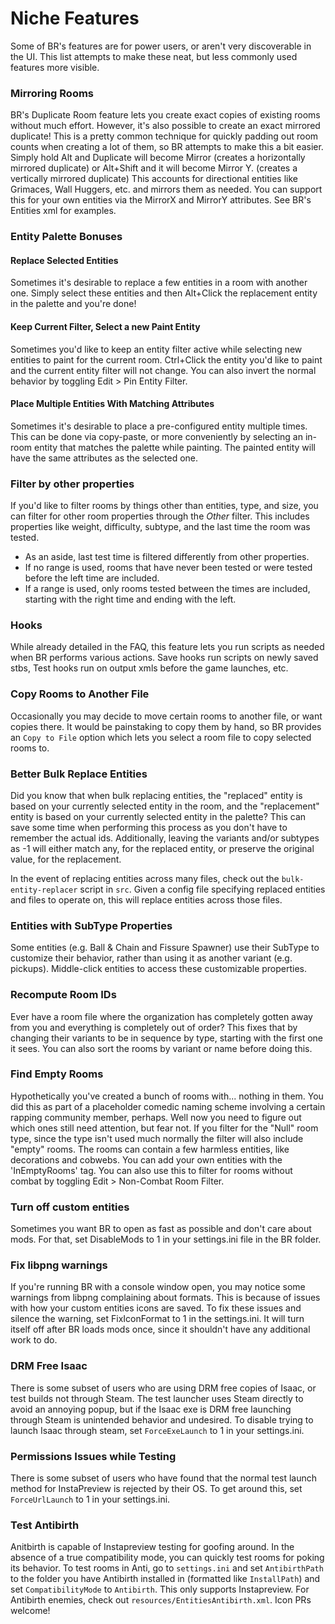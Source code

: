 # Niche Features
Some of BR's features are for power users, or aren't very discoverable in the UI. This list attempts to make these neat, but less commonly used features more visible.

### Mirroring Rooms
BR's Duplicate Room feature lets you create exact copies of existing rooms without much effort. However, it's also possible to create an exact mirrored duplicate! This is a pretty common technique for quickly padding out room counts when creating a lot of them, so BR attempts to make this a bit easier. Simply hold Alt and Duplicate will become Mirror (creates a horizontally mirrored duplicate) or Alt+Shift and it will become Mirror Y. (creates a vertically mirrored duplicate) This accounts for directional entities like Grimaces, Wall Huggers, etc. and mirrors them as needed. You can support this for your own entities via the MirrorX and MirrorY attributes. See BR's Entities xml for examples.

### Entity Palette Bonuses

#### Replace Selected Entities
Sometimes it's desirable to replace a few entities in a room with another one. Simply select these entities and then Alt+Click the replacement entity in the palette and you're done!

#### Keep Current Filter, Select a new Paint Entity
Sometimes you'd like to keep an entity filter active while selecting new entities to paint for the current room. Ctrl+Click the entity you'd like to paint and the current entity filter will not change.
You can also invert the normal behavior by toggling Edit > Pin Entity Filter.

#### Place Multiple Entities With Matching Attributes
Sometimes it's desirable to place a pre-configured entity multiple times. This can be done via copy-paste, or more conveniently by selecting an in-room entity that matches the palette while painting. The painted entity will have the same attributes as the selected one.

### Filter by other properties
If you'd like to filter rooms by things other than entities, type, and size, you can filter for other room properties through the *Other* filter. This includes properties like weight, difficulty, subtype, and the last time the room was tested.
  - As an aside, last test time is filtered differently from other properties.
  - If no range is used, rooms that have never been tested or were tested before the left time are included.
  - If a range is used, only rooms tested between the times are included, starting with the right time and ending with the left.

### Hooks
While already detailed in the FAQ, this feature lets you run scripts as needed when BR performs various actions. Save hooks run scripts on newly saved stbs, Test hooks run on output xmls before the game launches, etc.

### Copy Rooms to Another File
Occasionally you may decide to move certain rooms to another file, or want copies there. It would be painstaking to copy them by hand, so BR provides an `Copy to File` option which lets you select a room file to copy selected rooms to.

### Better Bulk Replace Entities
Did you know that when bulk replacing entities, the "replaced" entity is based on your currently selected entity in the room, and the "replacement" entity is based on your currently selected entity in the palette? This can save some time when performing this process as you don't have to remember the actual ids. Additionally, leaving the variants and/or subtypes as -1 will either match any, for the replaced entity, or preserve the original value, for the replacement.

In the event of replacing entities across many files, check out the `bulk-entity-replacer` script in `src`. Given a config file specifying replaced entities and files to operate on, this will replace entities across those files.

### Entities with SubType Properties
Some entities (e.g. Ball & Chain and Fissure Spawner) use their SubType to customize their behavior, rather than using it as another variant (e.g. pickups). Middle-click entities to access these customizable properties.

### Recompute Room IDs
Ever have a room file where the organization has completely gotten away from you and everything is completely out of order? This fixes that by changing their variants to be in sequence by type, starting with the first one it sees. You can also sort the rooms by variant or name before doing this.

### Find Empty Rooms
Hypothetically you've created a bunch of rooms with... nothing in them. You did this as part of a placeholder comedic naming scheme involving a certain rapping community member, perhaps. Well now you need to figure out which ones still need attention, but fear not. If you filter for the "Null" room type, since the type isn't used much normally the filter will also include "empty" rooms. The rooms can contain a few harmless entities, like decorations and cobwebs. You can add your own entities with the 'InEmptyRooms' tag.
You can also use this to filter for rooms without combat by toggling Edit > Non-Combat Room Filter.

### Turn off custom entities
Sometimes you want BR to open as fast as possible and don't care about mods. For that, set DisableMods to 1 in your settings.ini file in the BR folder.

### Fix libpng warnings
If you're running BR with a console window open, you may notice some warnings from libpng complaining about formats. This is because of issues with how your custom entities icons are saved. To fix these issues and silence the warning, set FixIconFormat to 1 in the settings.ini. It will turn itself off after BR loads mods once, since it shouldn't have any additional work to do.

### DRM Free Isaac
There is some subset of users who are using DRM free copies of Isaac, or test builds not through Steam. The test launcher uses Steam directly to avoid an annoying popup, but if the Isaac exe is DRM free launching through Steam is unintended behavior and undesired. To disable trying to launch Isaac through steam, set `ForceExeLaunch` to 1 in your settings.ini.

### Permissions Issues while Testing
There is some subset of users who have found that the normal test launch method for InstaPreview is rejected by their OS. To get around this, set `ForceUrlLaunch` to 1 in your settings.ini.

### Test Antibirth
Anitbirth is capable of Instapreview testing for goofing around. In the absence of a true compatibility mode, you can quickly test rooms for poking its behavior. To test rooms in Anti, go to `settings.ini` and set `AntibirthPath` to the folder you have Antibirth installed in (formatted like `InstallPath`) and set `CompatibilityMode` to `Antibirth`. This only supports Instapreview. For Antibirth enemies, check out `resources/EntitiesAntibirth.xml`. Icon PRs welcome!
